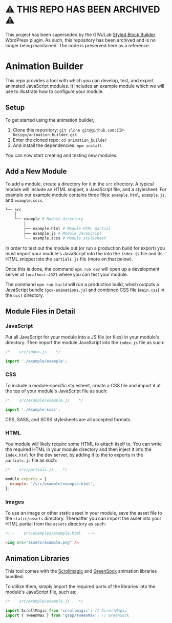 # :warning: THIS REPO HAS BEEN ARCHIVED :warning:

This project has been superseded by the GPA/Lab [Styled Block Builder](https://github.com/IIP-Design/styled-block-builder) WordPress plugin. As such, this repository has been archived and is no longer being maintained. The code is preserved here as a reference.

# Animation Builder

This repo provides a tool with which you can develop, test, and export animated JavaScript modules. It includes an example module which we will use to illustrate how to configure your module.

## Setup

To get started using the animation builder,

1. Clone this repository: `git clone git@github.com:IIP-Design/animation_builder.git`
2. Enter the cloned repo: `cd animation_builder`
3. And install the dependencies: `npm install`

You can now start creating and testing new modules.

## Add a New Module

To add a module, create a directory for it in the `src` directory. A typical module will include an HTML snippet, a JavaScript file, and a stylesheet. For example our example module contains three files: `example.html`, `example.js`, and `example.scss`.

```bash
└── src
    │
    └── example # Module directory
        │
        ├── example.html # Module HTML partial
        ├── example.js # Module JavaScript
        └── example.scss # Module stylesheet
```

In order to test out the module out (or run a production build for export) you must import your module's JavaScript into the into the `index.js` file and its HTML snippet into the `partials.js` file (more on that below).

Once this is done, the command `npm run dev` will open up a development server at `localhost:4321` where you can test your module.

The command `npm run build` will run a production build, which outputs a JavaScript bundle (`gcx-animations.js`) and combined CSS file (`main.css`) in the `dist` directory.

## Module Files in Detail

### JavaScript

Put all JavaScript for your module into a JS file (or files) in your module's directory. Then import the module JavaScript into the `index.js` file as such:

```js
/*    src/index.js    */

import './example/example';
```

### CSS

To include a module-specific stylesheet, create a CSS file and import it at the top of your module's JavaScript file as such:

```js
/*    src/example/example.js    */

import './example.scss';
```

CSS, SASS, and SCSS stylesheets are all accepted formats.

### HTML

You module will likely require some HTML to attach itself to. You can write the required HTML in your module directory and then inject it into the `index.html` for the dev server, by adding it to the to exports in the `partials.js` file as such:

```js
/*    src/partials.js    */

module.exports = {
  example: '/src/example/example.html',
};
```

### Images

To use an image or other static asset in your module, save the asset file to the `static/assets` directory. Thereafter you can import the asset into your HTML partial from the `assets` directory as such:

```html
<!--    src/examples/example.html   -->

<img src="assets/example.png" />
```

## Animation Libraries

This tool comes with the [Scrollmagic](https://github.com/janpaepke/ScrollMagic) and [GreenSock](https://github.com/greensock/GreenSock-JS) animation libraries bundled.

To utilize them, simply import the required parts of the libraries into the module's JavaScript file, such as:

```js
/*    src/example/example.js    */

import ScrollMagic from 'scrollmagic'; // ScrollMagic
import { TweenMax } from 'gsap/TweenMax'; // GreenSock
```
